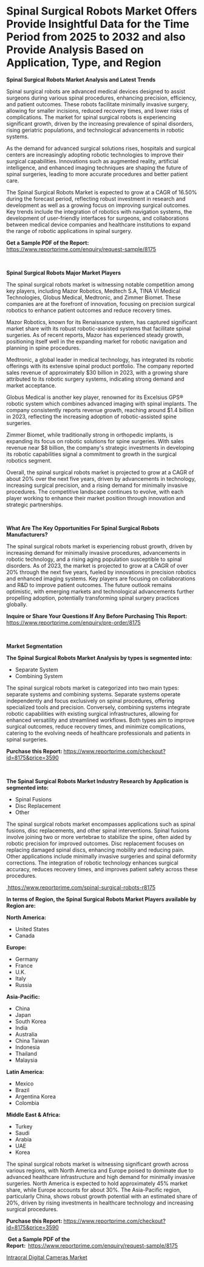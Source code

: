 <p><h1>Spinal Surgical Robots Market Offers Provide Insightful Data for the Time Period from 2025 to 2032 and also Provide Analysis Based on Application, Type, and Region</h1></p><p><strong>Spinal Surgical Robots Market Analysis and Latest Trends</strong></p>
<p><p>Spinal surgical robots are advanced medical devices designed to assist surgeons during various spinal procedures, enhancing precision, efficiency, and patient outcomes. These robots facilitate minimally invasive surgery, allowing for smaller incisions, reduced recovery times, and lower risks of complications. The market for spinal surgical robots is experiencing significant growth, driven by the increasing prevalence of spinal disorders, rising geriatric populations, and technological advancements in robotic systems.</p><p>As the demand for advanced surgical solutions rises, hospitals and surgical centers are increasingly adopting robotic technologies to improve their surgical capabilities. Innovations such as augmented reality, artificial intelligence, and enhanced imaging techniques are shaping the future of spinal surgeries, leading to more accurate procedures and better patient care.</p><p>The Spinal Surgical Robots Market is expected to grow at a CAGR of 16.50% during the forecast period, reflecting robust investment in research and development as well as a growing focus on improving surgical outcomes. Key trends include the integration of robotics with navigation systems, the development of user-friendly interfaces for surgeons, and collaborations between medical device companies and healthcare institutions to expand the range of robotic applications in spinal surgery.</p></p>
<p><strong>Get a Sample PDF of the Report:&nbsp;</strong> <a href="https://www.reportprime.com/enquiry/request-sample/8175?utm_campaign=3432&utm_medium=2&utm_source=Github&utm_content=ia&utm_term=19032025&utm_id=spinal-surgical-robots">https://www.reportprime.com/enquiry/request-sample/8175</a></p>
<p>&nbsp;</p>
<p><strong>Spinal Surgical Robots Major Market Players</strong></p>
<p><p>The spinal surgical robots market is witnessing notable competition among key players, including Mazor Robotics, Medtech S.A, TINA VI Medical Technologies, Globus Medical, Medtronic, and Zimmer Biomet. These companies are at the forefront of innovation, focusing on precision surgical robotics to enhance patient outcomes and reduce recovery times.</p><p>Mazor Robotics, known for its Renaissance system, has captured significant market share with its robust robotic-assisted systems that facilitate spinal surgeries. As of recent reports, Mazor has experienced steady growth, positioning itself well in the expanding market for robotic navigation and planning in spine procedures.</p><p>Medtronic, a global leader in medical technology, has integrated its robotic offerings with its extensive spinal product portfolio. The company reported sales revenue of approximately $30 billion in 2023, with a growing share attributed to its robotic surgery systems, indicating strong demand and market acceptance.</p><p>Globus Medical is another key player, renowned for its Excelsius GPS® robotic system which combines advanced imaging with spinal implants. The company consistently reports revenue growth, reaching around $1.4 billion in 2023, reflecting the increasing adoption of robotic-assisted spine surgeries.</p><p>Zimmer Biomet, while traditionally strong in orthopedic implants, is expanding its focus on robotic solutions for spine surgeries. With sales revenue near $8 billion, the company's strategic investments in developing its robotic capabilities signal a commitment to growth in the surgical robotics segment.</p><p>Overall, the spinal surgical robots market is projected to grow at a CAGR of about 20% over the next five years, driven by advancements in technology, increasing surgical precision, and a rising demand for minimally invasive procedures. The competitive landscape continues to evolve, with each player working to enhance their market position through innovation and strategic partnerships.</p></p>
<p>&nbsp;</p>
<p><strong>What Are The Key Opportunities For Spinal Surgical Robots Manufacturers?</strong></p>
<p><p>The spinal surgical robots market is experiencing robust growth, driven by increasing demand for minimally invasive procedures, advancements in robotic technology, and a rising aging population susceptible to spinal disorders. As of 2023, the market is projected to grow at a CAGR of over 20% through the next five years, fueled by innovations in precision robotics and enhanced imaging systems. Key players are focusing on collaborations and R&D to improve patient outcomes. The future outlook remains optimistic, with emerging markets and technological advancements further propelling adoption, potentially transforming spinal surgery practices globally.</p></p>
<p><strong>Inquire or Share Your Questions If Any Before Purchasing This Report:</strong> <a href="https://www.reportprime.com/enquiry/pre-order/8175?utm_campaign=3432&utm_medium=2&utm_source=Github&utm_content=ia&utm_term=19032025&utm_id=spinal-surgical-robots">https://www.reportprime.com/enquiry/pre-order/8175</a></p>
<p>&nbsp;</p>
<p><strong>Market Segmentation</strong></p>
<p><strong>The Spinal Surgical Robots Market Analysis by types is segmented into:</strong></p>
<p><ul><li>Separate System</li><li>Combining System</li></ul></p>
<p><p>The spinal surgical robots market is categorized into two main types: separate systems and combining systems. Separate systems operate independently and focus exclusively on spinal procedures, offering specialized tools and precision. Conversely, combining systems integrate robotic capabilities with existing surgical infrastructures, allowing for enhanced versatility and streamlined workflows. Both types aim to improve surgical outcomes, reduce recovery times, and minimize complications, catering to the evolving needs of healthcare professionals and patients in spinal surgeries.</p></p>
<p><strong>Purchase this Report:&nbsp;</strong><a href="https://www.reportprime.com/checkout?id=8175&price=3590&utm_campaign=3432&utm_medium=2&utm_source=Github&utm_content=ia&utm_term=19032025&utm_id=spinal-surgical-robots">https://www.reportprime.com/checkout?id=8175&price=3590</a></p>
<p>&nbsp;</p>
<p><strong>The Spinal Surgical Robots Market Industry Research by Application is segmented into:</strong></p>
<p><ul><li>Spinal Fusions</li><li>Disc Replacement</li><li>Other</li></ul></p>
<p><p>The spinal surgical robots market encompasses applications such as spinal fusions, disc replacements, and other spinal interventions. Spinal fusions involve joining two or more vertebrae to stabilize the spine, often aided by robotic precision for improved outcomes. Disc replacement focuses on replacing damaged spinal discs, enhancing mobility and reducing pain. Other applications include minimally invasive surgeries and spinal deformity corrections. The integration of robotic technology enhances surgical accuracy, reduces recovery times, and improves patient safety across these procedures.</p></p>
<p><a href="https://www.reportprime.com/spinal-surgical-robots-r8175?utm_campaign=3432&utm_medium=2&utm_source=Github&utm_content=ia&utm_term=19032025&utm_id=spinal-surgical-robots">&nbsp;https://www.reportprime.com/spinal-surgical-robots-r8175</a></p>
<p><strong>In terms of Region, the Spinal Surgical Robots Market Players available by Region are:</strong></p>
<p>
    <p> <strong> North America: </strong>
        <ul>
            <li>United States</li>
            <li>Canada</li>
        </ul>
        </p> 
    <p> <strong> Europe: </strong>
        <ul>
            <li>Germany</li>
            <li>France</li>
            <li>U.K.</li>
            <li>Italy</li>
            <li>Russia</li>
        </ul>
        </p> 
    <p> <strong> Asia-Pacific: </strong>
        <ul>
            <li>China</li>
            <li>Japan</li>
            <li>South Korea</li>
            <li>India</li>
            <li>Australia</li>
            <li>China Taiwan</li>
            <li>Indonesia</li>
            <li>Thailand</li>
            <li>Malaysia</li>
        </ul>
        </p> 
    <p> <strong> Latin America: </strong>
        <ul>
            <li>Mexico</li>
            <li>Brazil</li>
            <li>Argentina Korea</li>
            <li>Colombia</li>
        </ul>
        </p> 
    <p> <strong> Middle East & Africa: </strong>
        <ul>
            <li>Turkey</li>
            <li>Saudi</li>
            <li>Arabia</li>
            <li>UAE</li>
            <li>Korea</li>
        </ul>
    </p>
    </p>
<p><p>The spinal surgical robots market is witnessing significant growth across various regions, with North America and Europe poised to dominate due to advanced healthcare infrastructure and high demand for minimally invasive surgeries. North America is expected to hold approximately 45% market share, while Europe accounts for about 30%. The Asia-Pacific region, particularly China, shows robust growth potential with an estimated share of 20%, driven by rising investments in healthcare technology and increasing surgical procedures.</p></p>
<p><strong>Purchase this Report: </strong><a href="https://www.reportprime.com/checkout?id=8175&price=3590&utm_campaign=3432&utm_medium=2&utm_source=Github&utm_content=ia&utm_term=19032025&utm_id=spinal-surgical-robots">https://www.reportprime.com/checkout?id=8175&price=3590</a></p>
<p>&nbsp;<strong>Get a Sample PDF of the Report:&nbsp;&nbsp;</strong><a href="https://www.reportprime.com/enquiry/request-sample/8175?utm_campaign=3432&utm_medium=2&utm_source=Github&utm_content=ia&utm_term=19032025&utm_id=spinal-surgical-robots">https://www.reportprime.com/enquiry/request-sample/8175</a></p>
<p><strong></strong></p>
<p><p><a href="https://github.com/adelanwkadua/Market-Research-Report-List-1/blob/main/intraoral-digital-cameras-market.md?utm_campaign=3432&utm_medium=2&utm_source=Github&utm_content=ia&utm_term=19032025&utm_id=spinal-surgical-robots">Intraoral Digital Cameras Market</a></p></p>